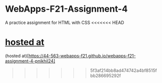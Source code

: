 # WebApps-F21-Assignment-4
A practice assignment for HTML with CSS
<<<<<<< HEAD


[hosted at](https://44-563-webapps-f21.github.io/webapps-f21-assignment-4-pnikhil24/)
=======
(hosted at)[https://44-563-webapps-f21.github.io/webapps-f21-assignment-4-pnikhil24]
>>>>>>> 5f3af214bb8ad474742a4bf8515fbb286695292f
